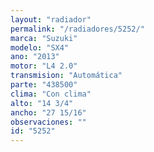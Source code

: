 ```yaml
---
layout: "radiador"
permalink: "/radiadores/5252/"
marca: "Suzuki"
modelo: "SX4"
ano: "2013"
motor: "L4 2.0"
transmision: "Automática"
parte: "438500"
clima: "Con clima"
alto: "14 3/4"
ancho: "27 15/16"
observaciones: ""
id: "5252"
---
```


